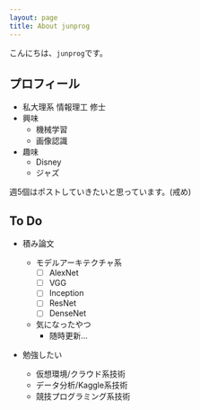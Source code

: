 ```yaml
---
layout: page
title: About junprog
---
```


こんにちは、`junprog`です。

## プロフィール
* 私大理系 情報理工 修士
* 興味
    * 機械学習
    * 画像認識
* 趣味
    * Disney
    * ジャズ


週5個はポストしていきたいと思っています。(戒め)

## To Do

* 積み論文
    * モデルアーキテクチャ系
        * [ ] AlexNet
        * [ ] VGG
        * [ ] Inception
        * [ ] ResNet
        * [ ] DenseNet
    * 気になったやつ
        * 随時更新...


* 勉強したい
    * 仮想環境/クラウド系技術
    * データ分析/Kaggle系技術
    * 競技プログラミング系技術